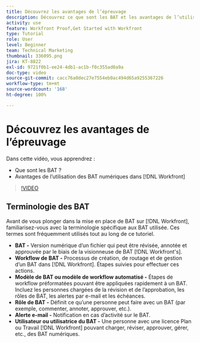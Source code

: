```yaml
---
title: Découvrez les avantages de l’épreuvage
description: Découvrez ce que sont les BAT et les avantages de l’utilisation des BAT numériques dans  [!DNL  Workfront].
activity: use
feature: Workfront Proof,Get Started with Workfront
type: Tutorial
role: User
level: Beginner
team: Technical Marketing
thumbnail: 336095.png
jira: KT-8822
exl-id: 9721f0b1-ee24-4db1-ac1b-f0c355ad0a9a
doc-type: video
source-git-commit: cacc76a0dec27e7554eb0ac494d65a9255367226
workflow-type: tm+mt
source-wordcount: '168'
ht-degree: 100%

---
```


# Découvrez les avantages de l’épreuvage

Dans cette vidéo, vous apprendrez :

* Que sont les BAT ?
* Avantages de l’utilisation des BAT numériques dans [!DNL Workfront]

>[!VIDEO](https://video.tv.adobe.com/v/336095/?quality=12&learn=on)

## Terminologie des BAT

Avant de vous plonger dans la mise en place de BAT sur [!DNL  Workfront], familiarisez-vous avec la terminologie spécifique aux BAT utilisée. Ces termes sont fréquemment utilisés tout au long de ce tutoriel.

* **BAT -** Version numérique d’un fichier qui peut être révisée, annotée et approuvée par le biais de la visionneuse de BAT [!DNL Workfront's].
* **Workflow de BAT -** Processus de création, de routage et de gestion d’un BAT dans [!DNL Workfront]. Étapes suivies pour effectuer ces actions.
* **Modèle de BAT ou modèle de workflow automatisé -** Étapes de workflow préformatées pouvant être appliquées rapidement à un BAT. Incluez les personnes chargées de la révision et de l’approbation, les rôles de BAT, les alertes par e-mail et les échéances.
* **Rôle de BAT -** Définit ce qu’une personne peut faire avec un BAT (par exemple, commenter, annoter, approuver, etc.).
* **Alerte e-mail -** Notification en cas d’activité sur le BAT.
* **Utilisateur ou utilisatrice du BAT -** Une personne avec une licence Plan ou Travail [!DNL Workfront] pouvant charger, réviser, approuver, gérer, etc., des BAT numériques.

